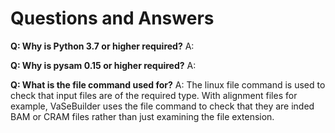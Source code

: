 # Questions and Answers

__Q: Why is Python 3.7 or higher required?__
A: 

__Q: Why is pysam 0.15 or higher required?__
A: 

__Q: What is the file command used for?__
A: The linux file command is used to check that input files are of the required type. With alignment files for example, VaSeBuilder uses the file command to check that they are inded BAM or CRAM files rather than just examining the file extension.
